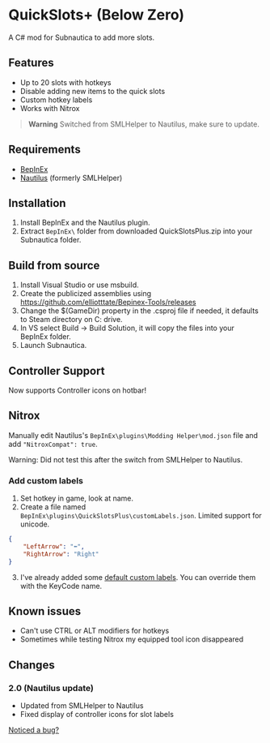 
# QuickSlots+ (Below Zero)

A C# mod for Subnautica to add more slots.

## Features

* Up to 20 slots with hotkeys
* Disable adding new items to the quick slots
* Custom hotkey labels
* Works with Nitrox

> **Warning**
> Switched from SMLHelper to Nautilus, make sure to update.

## Requirements

* [BepInEx](https://www.nexusmods.com/subnautica/mods/1108)
* [Nautilus](https://www.nexusmods.com/subnautica/mods/1262) (formerly SMLHelper)

## Installation

1. Install BepInEx and the Nautilus plugin.
1. Extract `BepInEx\` folder from downloaded QuickSlotsPlus.zip into your Subnautica folder.

## Build from source

1. Install Visual Studio or use msbuild.
1. Create the publicized assemblies using https://github.com/elliotttate/Bepinex-Tools/releases
1. Change the $(GameDir) property in the .csproj file if needed, it defaults to Steam directory on C: drive.
1. In VS select Build -> Build Solution, it will copy the files into your BepInEx folder.
1. Launch Subnautica.

## Controller Support

Now supports Controller icons on hotbar!

## Nitrox

Manually edit Nautilus's `BepInEx\plugins\Modding Helper\mod.json` file and add `"NitroxCompat": true`.

Warning: Did not test this after the switch from SMLHelper to Nautilus.

### Add custom labels

1. Set hotkey in game, look at name.
2. Create a file named `BepInEx\plugins\QuickSlotsPlus\customLabels.json`. Limited support for unicode.
```json
{
    "LeftArrow": "⬅️",
    "RightArrow": "Right"
}
```
3. I've already added some [default custom labels](https://github.com/celvro/QuickSlotsPlus/blob/fe41a7685674630b3e1b4fba457562b3d6f3bd66/Utility/LabelUtil.cs#L112). 
You can override them with the KeyCode name.

## Known issues

* Can't use CTRL or ALT modifiers for hotkeys
* Sometimes while testing Nitrox my equipped tool icon disappeared

## Changes

### 2.0 (Nautilus update)

* Updated from SMLHelper to Nautilus
* Fixed display of controller icons for slot labels

[Noticed a bug?](https://github.com/celvro/QuickSlotsPlus/issues)
